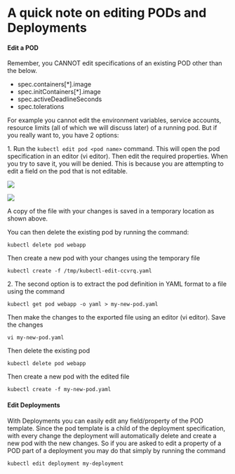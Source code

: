 # A quick note on editing PODs and Deployments

#### Edit a POD

Remember, you CANNOT edit specifications of an existing POD other than the below.

- spec.containers\[*\].image
- spec.initContainers\[*\].image
- spec.activeDeadlineSeconds
- spec.tolerations

For example you cannot edit the environment variables, service accounts, resource limits (all of which we will discuss later) of a running pod. But if you really want to, you have 2 options:

1\. Run the  `kubectl edit pod <pod name>` command. This will open the pod specification in an editor (vi editor). Then edit the required properties. When you try to save it, you will be denied. This is because you are attempting to edit a field on the pod that is not editable.

![](../_resources/525d564873fa7a4778222215fb1d1166)

![](../_resources/30a20d9149185fab72bff93977d92d22)

A copy of the file with your changes is saved in a temporary location as shown above.

You can then delete the existing pod by running the command:

`kubectl delete pod webapp`

Then create a new pod with your changes using the temporary file

`kubectl create -f /tmp/kubectl-edit-ccvrq.yaml`

2\. The second option is to extract the pod definition in YAML format to a file using the command

`kubectl get pod webapp -o yaml > my-new-pod.yaml`

Then make the changes to the exported file using an editor (vi editor). Save the changes

`vi my-new-pod.yaml`

Then delete the existing pod

`kubectl delete pod webapp`

Then create a new pod with the edited file

`kubectl create -f my-new-pod.yaml`

#### Edit Deployments

With Deployments you can easily edit any field/property of the POD template. Since the pod template is a child of the deployment specification, with every change the deployment will automatically delete and create a new pod with the new changes. So if you are asked to edit a property of a POD part of a deployment you may do that simply by running the command

`kubectl edit deployment my-deployment`
